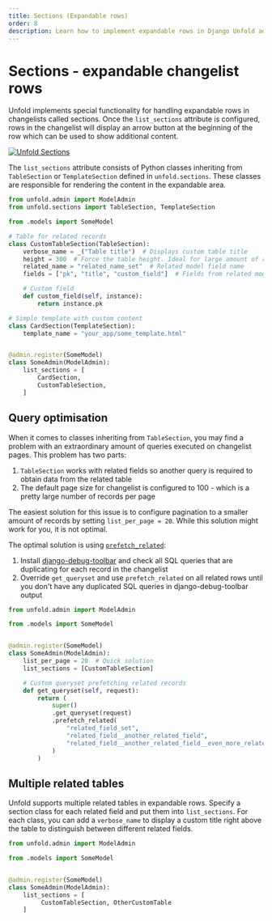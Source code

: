 ```yaml
---
title: Sections (Expandable rows)
order: 8
description: Learn how to implement expandable rows in Django Unfold admin changelists using sections. Configure TableSection and TemplateSection to display related data and custom content with optimized database queries.
---
```


# Sections - expandable changelist rows

Unfold implements special functionality for handling expandable rows in changelists called sections. Once the `list_sections` attribute is configured, rows in the changelist will display an arrow button at the beginning of the row which can be used to show additional content.

[![Unfold Sections](/static/docs/configuration/unfold-sections.webp)](/static/docs/configuration/unfold-sections.webp)

The `list_sections` attribute consists of Python classes inheriting from `TableSection` or `TemplateSection` defined in `unfold.sections`. These classes are responsible for rendering the content in the expandable area.

```python
from unfold.admin import ModelAdmin
from unfold.sections import TableSection, TemplateSection

from .models import SomeModel

# Table for related records
class CustomTableSection(TableSection):
    verbose_name = _("Table title")  # Displays custom table title
    height = 300  # Force the table height. Ideal for large amount of records
    related_name = "related_name_set"  # Related model field name
    fields = ["pk", "title", "custom_field"]  # Fields from related model

    # Custom field
    def custom_field(self, instance):
        return instance.pk

# Simple template with custom content
class CardSection(TemplateSection):
    template_name = "your_app/some_template.html"


@admin.register(SomeModel)
class SomeAdmin(ModelAdmin):
    list_sections = [
        CardSection,
        CustomTableSection,
    ]
```

## Query optimisation

When it comes to classes inheriting from `TableSection`, you may find a problem with an extraordinary amount of queries executed on changelist pages. This problem has two parts:

1. `TableSection` works with related fields so another query is required to obtain data from the related table
2. The default page size for changelist is configured to 100 - which is a pretty large number of records per page

The easiest solution for this issue is to configure pagination to a smaller amount of records by setting `list_per_page = 20`. While this solution might work for you, it is not optimal.

The optimal solution is using [`prefetch_related`](https://docs.djangoproject.com/en/5.1/ref/models/querysets/#prefetch-related):

1. Install [django-debug-toolbar](https://github.com/django-commons/django-debug-toolbar) and check all SQL queries that are duplicating for each record in the changelist
2. Override `get_queryset` and use `prefetch_related` on all related rows until you don't have any duplicated SQL queries in django-debug-toolbar output

```python
from unfold.admin import ModelAdmin

from .models import SomeModel


@admin.register(SomeModel)
class SomeAdmin(ModelAdmin):
    list_per_page = 20  # Quick solution
    list_sections = [CustomTableSection]

    # Custom queryset prefetching related records
    def get_queryset(self, request):
        return (
            super()
            .get_queryset(request)
            .prefetch_related(
                "related_field_set",
                "related_field__another_related_field",
                "related_field__another_related_field__even_more_related_field",
            )
        )
```

## Multiple related tables

Unfold supports multiple related tables in expandable rows. Specify a section class for each related field and put them into `list_sections`. For each class, you can add a `verbose_name` to display a custom title right above the table to distinguish between different related fields.

```python
from unfold.admin import ModelAdmin

from .models import SomeModel


@admin.register(SomeModel)
class SomeAdmin(ModelAdmin):
    list_sections = [
         CustomTableSection, OtherCustomTable
    ]
```
